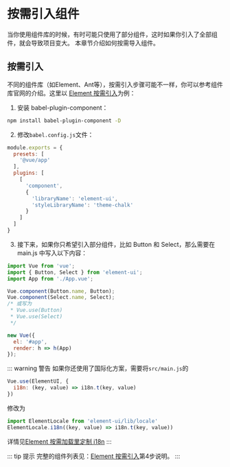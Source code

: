 # 按需引入组件
当你使用组件库的时候，有时可能只使用了部分组件，这时如果你引入了全部组件，就会导致项目变大。
本章节介绍如何按需导入组件。

## 按需引入
不同的组件库（如Element、Ant等），按需引入步骤可能不一样，你可以参考组件库官网的介绍。这里以
[Element 按需引入](https://element.eleme.io/#/zh-CN/component/quickstart#an-xu-yin-ru)为例：
1. 安装 babel-plugin-component：
```bash
npm install babel-plugin-component -D
```
2. 修改`babel.config.js`文件：
```javascript {5-13}
module.exports = {
  presets: [
    '@vue/app'
  ],
  plugins: [
    [
      'component',
      {
        'libraryName': 'element-ui',
        'styleLibraryName': 'theme-chalk'
      }
    ]
  ]
}

```
3. 接下来，如果你只希望引入部分组件，比如 Button 和 Select，那么需要在 main.js 中写入以下内容：
```javascript {2,5-10}
import Vue from 'vue';
import { Button, Select } from 'element-ui';
import App from './App.vue';

Vue.component(Button.name, Button);
Vue.component(Select.name, Select);
/* 或写为
 * Vue.use(Button)
 * Vue.use(Select)
 */

new Vue({
  el: '#app',
  render: h => h(App)
});
```
::: warning 警告
如果你还使用了国际化方案，需要将`src/main.js`的
```javascript
Vue.use(ElementUI, {
  i18n: (key, value) => i18n.t(key, value)
})
```
修改为
```javascript
import ElementLocale from 'element-ui/lib/locale'
ElementLocale.i18n((key, value) => i18n.t(key, value))
```
详情见[Element 按需加载里定制 i18n](https://element.eleme.io/#/zh-CN/component/i18n#an-xu-jia-zai-li-ding-zhi-i18n)
:::

::: tip 提示
完整的组件列表见：[Element 按需引入](https://element.eleme.io/#/zh-CN/component/quickstart#an-xu-yin-ru)第4步说明。
:::
